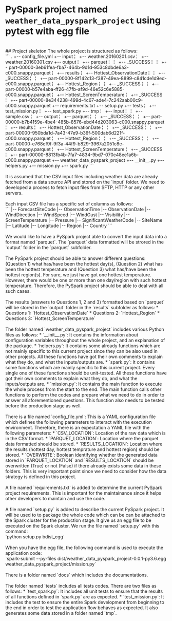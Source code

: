 # PySpark project named `weather_data_pyspark_project` using pytest with egg file


<br>
## Project skeleton
The whole project is structured as follows:
<br>
```
.
+-- config_file.yml
+-- input
¦   +-- weather.20160201.csv
¦   +-- weather.20160301.csv
+-- output
¦   +-- parquet
¦   ¦   +-- _SUCCESS
¦   ¦   +-- part-00000-3eb61fea-fba7-464b-9d1d-953c8dbde6a3-c000.snappy.parquet
¦   +-- results
¦       +-- Hottest_ObservationDate
¦       ¦   +-- _SUCCESS
¦       ¦   +-- part-00000-8f142c13-f387-49ea-8899-c841cde1d9ed-c000.snappy.parquet
¦       +-- Hottest_Region
¦       ¦   +-- _SUCCESS
¦       ¦   +-- part-00000-b57e4aba-ff26-47fb-af9d-46e52c6e5885-c000.snappy.parquet
¦       +-- Hottest_ScreenTemperature
¦           +-- _SUCCESS
¦           +-- part-00000-8e344238-499d-4c67-ade4-7c242aab00c9-c000.snappy.parquet
+-- requirements.txt
+-- setup.py
+-- tests
¦   +-- test_mission.py
¦   +-- test_spark.py
+-- tmp
¦   +-- input
¦   ¦   +-- sample.csv
¦   +-- output
¦       +-- parquet
¦       ¦   +-- _SUCCESS
¦       ¦   +-- part-00000-b7b4159e-4be4-485b-8576-ebd44d203063-c000.snappy.parquet
¦       +-- results
¦           +-- Hottest_ObservationDate
¦           ¦   +-- _SUCCESS
¦           ¦   +-- part-00000-950bda1d-7a43-47e9-b36f-500dab6d221f-c000.snappy.parquet
¦           +-- Hottest_Region
¦           ¦   +-- _SUCCESS
¦           ¦   +-- part-00000-e768ef9f-9f3a-44f9-b829-3967a2051c8e-c000.snappy.parquet
¦           +-- Hottest_ScreenTemperature
¦               +-- _SUCCESS
¦               +-- part-00000-8813fb4b-7fa7-4834-9bd7-070c48ee1a6b-c000.snappy.parquet
+-- weather_data_pyspark_project
    +-- __init__.py
    +-- helpers.py
    +-- mission.py
    +-- spark.py
```
<br>
<br>It is assumed that the CSV input files including weather data are already fetched from a data source API and stored on the `input` folder. We need to developed a process to fetch input files from SFTP, HTTP or any other servers.
<br>
<br>Each input CSV file has a specific set of columns as follows:
<br>
```
 |-- ForecastSiteCode
 |-- ObservationTime
 |-- ObservationDate
 |-- WindDirection
 |-- WindSpeed
 |-- WindGust
 |-- Visibility
 |-- ScreenTemperature
 |-- Pressure
 |-- SignificantWeatherCode
 |-- SiteName
 |-- Latitude
 |-- Longitude
 |-- Region
 |-- Country
```
<br>
<br>We would like to have a PySpark project able to convert the input data into a format named `parquet`. The `parquet` data formatted will be strored in the `output` folder in the `parquet` subfolder.
<br>
<br>The PySpark project should be able to answer different questions: (Question 1) what has/have been the hottest day(s), (Question 2) what has been the hottest temperature and (Question 3) what has/have been the hottest region(s).
For sure, we just have got one hottest temperature. However, there would be one or more than one day/region with such hottest temperature. Therefore, the PySpark project should be able to deal with all such cases.
<br>
<br>The results (answers to Questions 1, 2 and 3) formatted based on `parquet` will be stored in the `output` folder in the `results` subfolder as follows:
  *  Questions 1: `Hottest_ObservationDate`
  *  Questions 2: `Hottest_Region`
  *  Questions 3: `Hottest_ScreenTemperature`
<br>
<br>The folder named `weather_data_pyspark_project` includes various Python files as follows:
  *  `__init__.py`: It contains the information about configuration variables throughout the whole project, and an explanation of the package.
  *  `helpers.py`: It contains some already functions which are not mainly specific to this current project since they can be also used in other projects. All these functions have got their own comments to explain what they do, and what the inputs/outputs are. 
  *  `spark.py`: It contains some functions which are mainly specific to this current project. Every single one of these functions should be unit-tested. All these functions have got their own comments to explain what they do, and what the inputs/outputs are. 
  *  `mission.py`: It contains the main function to execute the whole process from the start to the end. The main function calls other functions to perform the codes and prepare what we need to do in order to answer all aforementioned questions. This function also needs to be tested before the production stage as well.
<br>
<br>There is a file named `config_file.yml`: This is a YAML configuration file which defines the following parameters to interact with the execution environment. 
Therefore, there is an expectation a YAML file with the following parameters:
  *  `CSV_LOCATION`: Location of the raw data which is in the CSV format.
  *  `PARQUET_LOCATION`: Location where the parquet data formatted should be stored.
  *  `RESULTS_LOCATION`: Location where the results (hottest day, hottest temprature and hottest region) should be stored.
  *  `OVERWRITE`: Boolean identifying whether the generated data stored in `PARQUET_LOCATION` and `RESULTS_LOCATION` should be overwritten (True) or not (False) if there already exists some data in these folders. This is very important point since we need to consider how the data strategy is defined in this project.
<br>
<br>A file named `requirements.txt` is added to determine the current PySpark project requirements. This is important for the maintainance since it helps other developers to maintain and use the code.
<br>
<br>A file named `setup.py` is added to describe the current PySpark project. It will be used to to package the whole code which can be can be attached to the Spark cluster for the production stage. It give us an egg file to be executed on the Spark cluster.
We run the file named `setup.py` with this command: 
<br>`python setup.py bdist_egg`
<br>
<br>When you have the egg file, the following command is used to execute the application code:
<br>`spark-submit --py-files dist/weather_data_pyspark_project-0.0.1-py3.6.egg weather_data_pyspark_project/mission.py`
<br>
<br>There is a folder named `docs` which includes the documentations.
<br>
<br>The folder named `tests` includes all tests codes. There are two files as follows:
  *  `test_spark.py`: It includes all unit tests to ensure that the results of all functions defined in `spark.py` are as expected. 
  *  `test_mission.py`:  It includes the test to ensure the entire Spark development from beginning to the end in order to test the application flow behaves as expected. It also generates some data stored in a folder named `tmp`.

